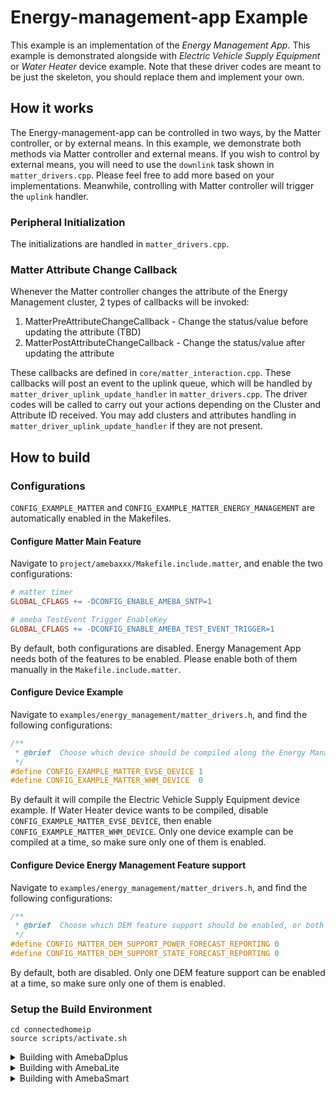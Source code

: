 # Energy-management-app Example
This example is an implementation of the *Energy Management App*.
This example is demonstrated alongside with *Electric Vehicle Supply Equipment* or *Water Heater* device example.
Note that these driver codes are meant to be just the skeleton, you should replace them and implement your own.

## How it works
The Energy-management-app can be controlled in two ways, by the Matter controller, or by external means. 
In this example, we demonstrate both methods via Matter controller and external means.
If you wish to control by external means, you will need to use the `downlink` task shown in `matter_drivers.cpp`. Please feel free to add more based on your implementations. Meanwhile, controlling with Matter controller will trigger the `uplink` handler.

### Peripheral Initialization
The initializations are handled in `matter_drivers.cpp`.

### Matter Attribute Change Callback
Whenever the Matter controller changes the attribute of the Energy Management cluster, 2 types of callbacks will be invoked:
  1. MatterPreAttributeChangeCallback - Change the status/value before updating the attribute (TBD)
  2. MatterPostAttributeChangeCallback - Change the status/value after updating the attribute

These callbacks are defined in `core/matter_interaction.cpp`.
These callbacks will post an event to the uplink queue, which will be handled by `matter_driver_uplink_update_handler` in `matter_drivers.cpp`.
The driver codes will be called to carry out your actions depending on the Cluster and Attribute ID received.
You may add clusters and attributes handling in `matter_driver_uplink_update_handler` if they are not present. 

## How to build

### Configurations
`CONFIG_EXAMPLE_MATTER` and `CONFIG_EXAMPLE_MATTER_ENERGY_MANAGEMENT` are automatically enabled in the Makefiles.

#### Configure Matter Main Feature
Navigate to `project/amebaxxx/Makefile.include.matter`, and enable the two configurations:

```Makefile
# matter timer
GLOBAL_CFLAGS += -DCONFIG_ENABLE_AMEBA_SNTP=1

# ameba TestEvent Trigger EnableKey
GLOBAL_CFLAGS += -DCONFIG_ENABLE_AMEBA_TEST_EVENT_TRIGGER=1
```

By default, both configurations are disabled.
Energy Management App needs both of the features to be enabled.
Please enable both of them manually in the `Makefile.include.matter`.

#### Configure Device Example
Navigate to `examples/energy_management/matter_drivers.h`, and find the following configurations:

```C
/**
 * @brief  Choose which device should be compiled along the Energy Management example.
 */
#define CONFIG_EXAMPLE_MATTER_EVSE_DEVICE 1
#define CONFIG_EXAMPLE_MATTER_WHM_DEVICE  0
```

By default it will compile the Electric Vehicle Supply Equipment device example.
If Water Heater device wants to be compiled, disable `CONFIG_EXAMPLE_MATTER_EVSE_DEVICE`, then enable `CONFIG_EXAMPLE_MATTER_WHM_DEVICE`.
Only one device example can be compiled at a time, so make sure only one of them is enabled.

#### Configure Device Energy Management Feature support
Navigate to `examples/energy_management/matter_drivers.h`, and find the following configurations:

```C
/**
 * @brief  Choose which DEM feature support should be enabled, or both can be disabled.
 */
#define CONFIG_MATTER_DEM_SUPPORT_POWER_FORECAST_REPORTING 0
#define CONFIG_MATTER_DEM_SUPPORT_STATE_FORECAST_REPORTING 0
```

By default, both are disabled.
Only one DEM feature support can be enabled at a time, so make sure only one of them is enabled.

### Setup the Build Environment
  
    cd connectedhomeip
    source scripts/activate.sh

<details>
  <summary>Building with AmebaDplus</summary>

### AmebaDplus (RTL8721Dx)

#### Build Matter Libraries

    cd ameba-rtos/amebadplus_gcc_project
    make -C project_km4/asdk energy_management_port

#### Build the Final Firmware

    cd ameba-rtos/amebadplus_gcc_project
    make all MATTER_EXAMPLE=energy_management

#### Flash the Image
Refer to this [guide](https://github.com/Ameba-AIoT/ameba-rtos/blob/master/README.md#flashing) to flash the image with Windows Image Tool

#### Clean Matter Libraries and Firmware

    cd ameba-rtos/amebadplus_gcc_project/project_km4
    make clean
</details>

<details>
  <summary>Building with AmebaLite</summary>

### AmebaLite (RTL8720EA / RTL8726EA)

#### Build Matter Libraries

    cd ameba-rtos/amebalite_gcc_project
    make -C project_km4/asdk energy_management_port

#### Build the Final Firmware

    cd ameba-rtos/amebalite_gcc_project
    make all MATTER_EXAMPLE=energy_management

#### Flash the Image
Refer to this [guide](https://github.com/Ameba-AIoT/ameba-rtos/blob/master/README.md#flashing) to flash the image with Windows Image Tool

#### Clean Matter Libraries and Firmware

    cd ameba-rtos/amebalite_gcc_project/project_km4
    make clean
</details>

<details>
  <summary>Building with AmebaSmart</summary>

### AmebaSmart (RTL8730E)

#### Build Matter Libraries

    cd ameba-rtos/amebasmart_gcc_project
    make -C project_ap/asdk energy_management_port

#### Build the Final Firmware

    cd ameba-rtos/amebasmart_gcc_project
    make all MATTER_EXAMPLE=energy_management

#### Flash the Image
Refer to this [guide](https://github.com/Ameba-AIoT/ameba-rtos/blob/master/README.md#flashing) to flash the image with Windows Image Tool

#### Clean Matter Libraries and Firmware

    cd ameba-rtos/amebasmart_gcc_project/project_ap
    make clean
</details>
